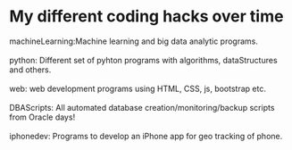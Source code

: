 # My different coding hacks over time

machineLearning:<t></t>Machine learning and big data analytic programs.<br><br>
python:             Different set of pyhton programs with algorithms, dataStructures and others.<br><br>
web:                web development programs using HTML, CSS, js, bootstrap etc.<br><br>
DBAScripts:         All automated database creation/monitoring/backup scripts from Oracle days!<br><br>
iphonedev:          Programs to develop an iPhone app for geo tracking of phone.<br><br>
